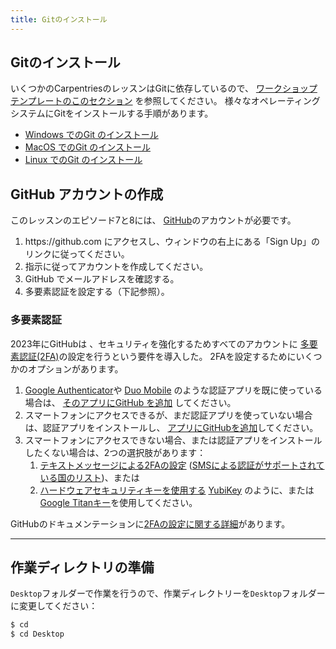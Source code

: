 ```yaml
---
title: Gitのインストール
---
```


## Gitのインストール

いくつかのCarpentriesのレッスンはGitに依存しているので、
[ワークショップテンプレートのこのセクション][workshop-setup] を参照してください。
様々なオペレーティングシステムにGitをインストールする手順があります。

- [Windows でのGit のインストール][workshop-setup]
- [MacOS でのGit のインストール][workshop-setup]
- [Linux でのGit のインストール][workshop-setup]

## GitHub アカウントの作成

このレッスンのエピソード7と8には、 [GitHub](https://github.com)のアカウントが必要です。

1. https\://github.com にアクセスし、ウィンドウの右上にある「Sign Up」のリンクに従ってください。
2. 指示に従ってアカウントを作成してください。
3. GitHub でメールアドレスを確認する。
4. 多要素認証を設定する（下記参照）。

### 多要素認証

2023年にGitHubは 、セキュリティを強化するためすべてのアカウントに [多要素認証(2FA)](https://docs.github.com/ja/authentication/securing-your-account-with-two-factor-authentication-2fa/about-two-factor-authentication)の設定を行うという要件を導入した。
2FAを設定するためにいくつかのオプションがあります。

1. [Google Authenticator](https://support.google.com/accounts/answer/1066447?hl=en\&co=GENIE.Platform%3DiOS\&oco=0)や [Duo Mobile](https://duo.com/ja-jp) のような認証アプリを既に使っている場合は、 [そのアプリにGitHub を追加](https://docs.github.com/ja/authentication/securing-your-account-with-two-factor-authentication-2fa/about-two-factor-authentication) してください。
2. スマートフォンにアクセスできるが、まだ認証アプリを使っていない場合は、認証アプリをインストールし、 [アプリにGitHubを追加](https://docs.github.com/ja/authentication/securing-your-account-with-two-factor-authentication-2fa/configuring-two-factor-authentication)してください。
3. スマートフォンにアクセスできない場合、または認証アプリをインストールしたくない場合は、2つの選択肢があります：
   1. [テキストメッセージによる2FAの設定](https://docs.github.com/ja/authentication/securing-your-account-with-two-factor-authentication-2fa/configuring-two-factor-authentication)
      ([SMSによる認証がサポートされている国のリスト](https://docs.github.com/ja/authentication/securing-your-account-with-two-factor-authentication-2fa/countries-where-sms-authentication-is-supported))、または
   2. [ハードウェアセキュリティキーを使用する](https://docs.github.com/ja/authentication/securing-your-account-with-two-factor-authentication-2fa/configuring-two-factor-authentication)
      [YubiKey](https://www.yubico.com/?lang=ja)
      のように、または[Google Titanキー](https://store.google.com/jp/product/titan_security_key?hl=ja)を使用してください。

GitHubのドキュメンテーションに[2FAの設定に関する詳細](https://docs.github.com/ja/authentication/securing-your-account-with-two-factor-authentication-2fa/configuring-two-factor-authentication)があります。

***

## 作業ディレクトリの準備

`Desktop`フォルダーで作業を行うので、作業ディレクトリーを`Desktop`フォルダーに変更してください：

```bash
$ cd
$ cd Desktop
```

[workshop-setup]: https://carpentries.github.io/workshop-template/install_instructions/#git
